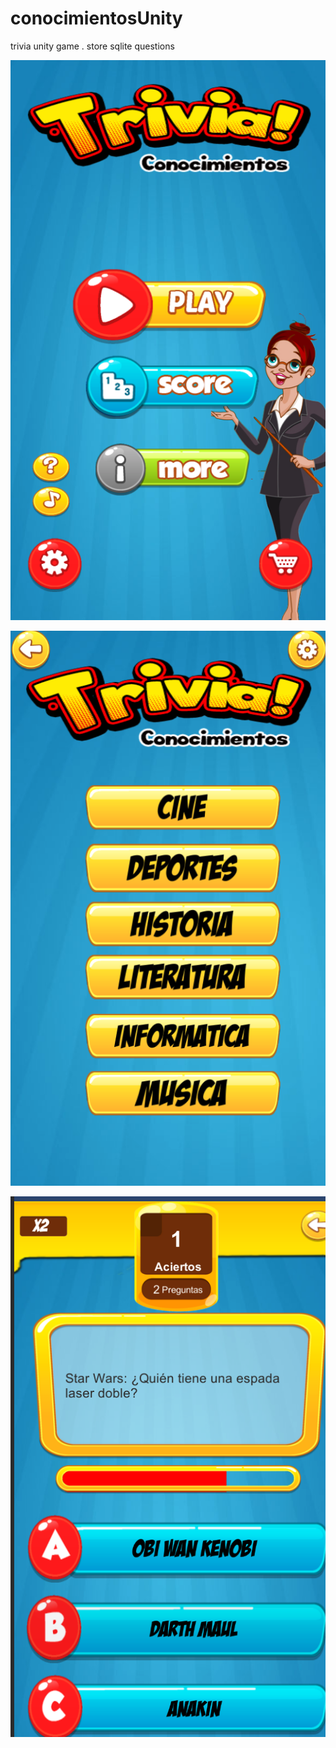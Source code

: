 # conocimientosUnity
trivia unity game . store sqlite questions

![](screenshot1.png)

![](screenshot2.png)

![](screenshot3.png)
